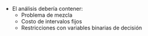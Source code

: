 - El análisis debería contener:
    - Problema de mezcla
    - Costo de intervalos fijos
    - Restricciones con variables binarias de decisión